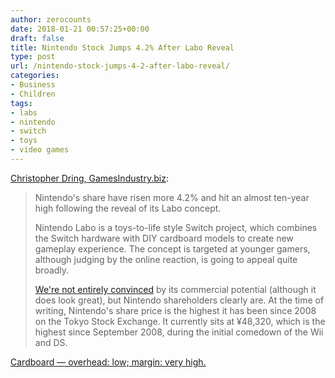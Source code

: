 ```yaml
---
author: zerocounts
date: 2018-01-21 00:57:25+00:00
draft: false
title: Nintendo Stock Jumps 4.2% After Labo Reveal
type: post
url: /nintendo-stock-jumps-4-2-after-labo-reveal/
categories:
- Business
- Children
tags:
- labs
- nintendo
- switch
- toys
- video games
---
```


[Christopher Dring, GamesIndustry.biz](http://www.gamesindustry.biz/articles/2018-01-19-nintendos-share-price-jumps-on-labo-reveal):

> Nintendo's share have risen more 4.2% and hit an almost ten-year high following the reveal of its Labo concept.
>
> Nintendo Labo is a toys-to-life style Switch project, which combines the Switch hardware with DIY cardboard models to create new gameplay experience. The concept is targeted at younger gamers, although judging by the online reaction, is going to appeal quite broadly.
>
> [We're not entirely convinced](http://www.gamesindustry.biz/articles/2018-01-18-nintendo-labo-the-next-wonderbook) by its commercial potential (although it does look great), but Nintendo shareholders clearly are. At the time of writing, Nintendo's share price is the highest it has been since 2008 on the Tokyo Stock Exchange. It currently sits at ¥48,320, which is the highest since September 2008, during the initial comedown of the Wii and DS.

[Cardboard — overhead: low; margin: very high.](https://twitter.com/_kylestarr/status/954027942098567168)
